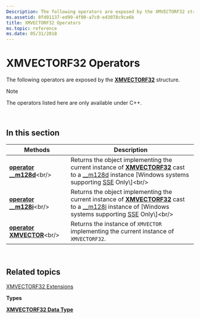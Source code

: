 ```yaml
---
Description: The following operators are exposed by the XMVECTORF32 structure.
ms.assetid: 8fd01137-ed99-4f00-a7c0-e43078c9ce6b
title: XMVECTORF32 Operators
ms.topic: reference
ms.date: 05/31/2018
---
```


# XMVECTORF32 Operators

The following operators are exposed by the [**XMVECTORF32**](xmvectorf32-data-type.md) structure.

> [!Note]  
> The operators listed here are only available under C++.

 

## In this section



| Methods                                                               | Description                                                                                                                                                                                                                                                                                               |
|-----------------------------------------------------------------------|-----------------------------------------------------------------------------------------------------------------------------------------------------------------------------------------------------------------------------------------------------------------------------------------------------------|
| [**operator \_\_m128d**](https://msdn.microsoft.com/library/Ee421020(v=VS.85).aspx)<br/> | Returns the object implementing the current instance of [**XMVECTORF32**](xmvectorf32-data-type.md) cast to a [\_\_m128d](https://docs.microsoft.com/cpp/cpp/m128d) instance \[Windows systems supporting [SSE](https://docs.microsoft.com/previous-versions/visualstudio/visual-studio-2010/t467de55(v=vs.100)) Only\]<br/>    |
| [**operator \_\_m128i**](https://msdn.microsoft.com/library/Ee421021(v=VS.85).aspx)<br/> | Returns the object implementing the current instance of [**XMVECTORF32**](xmvectorf32-data-type.md) cast to a [\_\_m128i](https://docs.microsoft.com/cpp/cpp/m128i) instance of \[Windows systems supporting [SSE](https://docs.microsoft.com/previous-versions/visualstudio/visual-studio-2010/t467de55(v=vs.100)) Only\]<br/> |
| [**operator XMVECTOR**](https://msdn.microsoft.com/library/Ee421022(v=VS.85).aspx)<br/> | Returns the instance of `XMVECTOR` implementing the current instance of `XMVECTORF32`.<br/>                                                                                                                                                                                                         |



 

## Related topics

<dl> <dt>

[XMVECTORF32 Extensions](ovw-xmvectorf32-extensions.md)
</dt> <dt>

**Types**
</dt> <dt>

[**XMVECTORF32 Data Type**](xmvectorf32-data-type.md)
</dt> </dl>

 

 




